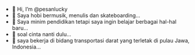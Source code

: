 - 👋 Hi, I’m @pesanlucky
- 👀 Saya hobi bermusik, menulis dan skateboarding...
- 🏫 Saya minim pendidikan tetapi saya ingin belajar berbagai hal-hal baru...
- 💞️ soal cinta nanti dulu...
- 🚂 saya bekerja di bidang transportasi darat yang terletak di pulau Jawa, Indonesia...

<!---
pesanlucky/pesanlucky is a ✨ special ✨ repository because its `README.md` (this file) appears on your GitHub profile.
You can click the Preview link to take a look at your changes.
--->
